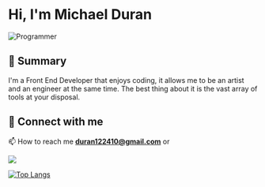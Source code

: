 <h1 align="left">Hi, I'm <a">Michael Duran</a></h1>

![Programmer](https://user-images.githubusercontent.com/84324251/147754945-d1c1e30b-073c-4b01-9458-ac7051f75287.png)



## 🚀 Summary
<p>I'm a Front End Developer that enjoys coding, it allows me to be an artist and an engineer at the same time. The best
 thing about it is the vast array of tools at your disposal. 
</p>


## 🔗  Connect with me

📫 How to reach me **duran122410@gmail.com** or 

<div>
<a href="http://linkedin.com/in/michael-d-b5b002203" >
<img src="https://img.shields.io/badge/LinkedIn-blue?style=flat&logo=linkedin&labelColor=blue">
</a>
</div>


[![Top Langs](https://github-readme-stats.vercel.app/api/top-langs/?username=qmkDuran&langs_count=8)](https://github.com/qmkDuran/github-readme-stats)





